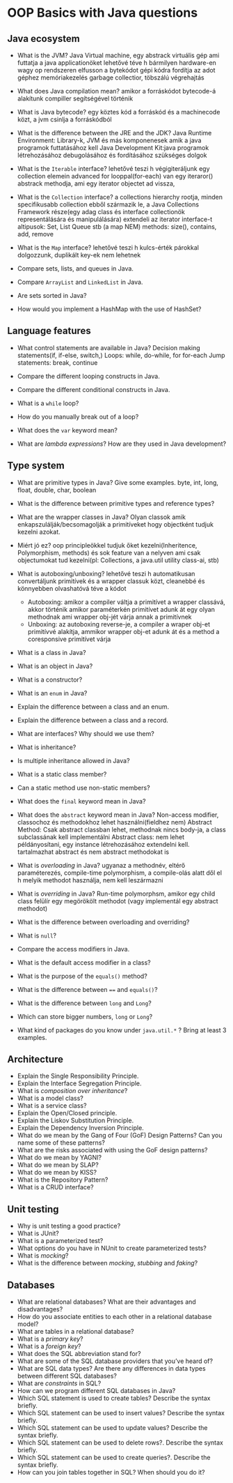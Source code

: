# OOP Basics with Java questions

## Java ecosystem

- What is the JVM?
    Java Virtual machine, egy abstrack virtuális gép ami futtatja a java applicationöket lehetővé téve h bármilyen hardware-en wagy op rendszeren elfusson
    a bytekódot  gépi kódra fordítja az adot géphez
    memóriakezelés garbage collectior, töbszálú végrehajtás

- What does Java compilation mean?
    amikor a forráskódot bytecode-á alakítunk  compiller segítségével történik

- What is Java bytecode?
    egy köztes kód a forráskód és a machinecode közt, a jvm csinlja a forráskódból

- What is the difference between the JRE and the JDK?
    Java Runtime Environment: Library-k, JVM és más komponenesek amik a java programok futtatásához kell
    Java Development Kit:java programok létrehozásához debugolásához és fordításához szükséges dolgok

- What is the `Iterable` interface?
    lehetővé teszi h végigiteráljunk egy collection elemein advanced for looppal(for-each) van egy iteraror() abstrack methodja, ami egy iterator objectet ad vissza, 

- What is the `Collection` interface?
    a collections hierarchy rootja, minden specifikusabb collection ebből származik le, 
    a Java Collections Framework része(egy adag class és interface collectionök representálására és manipulálására)
    extendeli az iterator interface-t
    altipusok: Set, List Queue stb (a map NEM)
    methods: size(), contains, add, remove

- What is the `Map` interface?
    lehetővé teszi h kulcs-érték párokkal dolgozzunk, duplikált key-ek nem lehetnek
- Compare sets, lists, and queues in Java.
- Compare `ArrayList` and `LinkedList` in Java.
- Are sets sorted in Java?
- How would you implement a HashMap with the use of HashSet?


## Language features

- What control statements are available in Java?
    Decision making statements(if, if-else, switch,)
    Loops: while, do-while, for for-each
    Jump statements: break, continue

- Compare the different looping constructs in Java.
- Compare the different conditional constructs in Java.
- What is a `while` loop?
- How do you manually break out of a loop?
- What does the `var` keyword mean?
- What are _lambda expressions_? How are they used in Java development?


## Type system

- What are primitive types in Java? Give some examples.
    byte, int, long, float, double, char, boolean

- What is the difference between primitive types and reference types?
- What are the wrapper classes in Java?
    Olyan classok amik enkapszulálják/becsomagolják a primitíveket hogy objectként tudjuk kezelni azokat.
- Miért jó ez?
    oop principleökkel tudjuk őket kezelni(Inheritence, Polymorphism, methods) és sok feature van a nelyven ami csak objectumokat tud kezelni(pl: Collections, a java.util utility class-ai, stb)
- What is autoboxing/unboxing?
    lehetővé teszi h automatikusan convertáljunk primitívek és a wrapper classuk közt, cleanebbé és könnyebben olvashatóvá téve a kódot
    - Autoboxing: amikor a compiler váltja a primitívet a wrapper classává, akkor történik amikor paraméterkén primitívet adunk át egy olyan methodnak ami wrapper obj-jét várja annak a primitívnek
    - Unboxing: az autoboxing reverse-je, a compiler a wraper obj-et primitívvé alakítja, ammikor wrapper obj-et adunk át és a method a coresponsive primitívet várja

- What is a class in Java?
- What is an object in Java?
- What is a constructor?
- What is an `enum` in Java?
- Explain the difference between a class and an enum.
- Explain the difference between a class and a record.
- What are interfaces? Why should we use them?
- What is inheritance?
- Is multiple inheritance allowed in Java?
- What is a static class member?
- Can a static method use non-static members?
- What does the `final` keyword mean in Java?
- What does the `abstract` keyword mean in Java?
    Non-access modifier, classochoz és methodokhoz lehet használni(fieldhez nem)
    Abstract Method: Csak abstract classban lehet, methodnak nincs body-ja, a class subclassának kell implementálni
    Abstract class: nem lehet példányosítani, egy instance létrehozásához extendelni kell. tartalmazhat abstract és nem abstract methodokat is

- What is _overloading_ in Java?
    ugyanaz a methodnév, eltérő paraméterezés, compile-time polymorphism, a compile-olás alatt dől el h melyik methodot használja, nem kell leszármazni
- What is _overriding_ in Java?
    Run-time polymorphsm, amikor egy child class felülír egy megörökölt methodot (vagy implementál egy abstract methodot)
- What is the difference between overloading and overriding?
- What is `null`?
- Compare the access modifiers in Java.
- What is the default access modifier in a class?
- What is the purpose of the `equals()` method?
- What is the difference between `==` and `equals()`?
- What is the difference between `long` and `Long`?
- Which can store bigger numbers, `long` or `Long`?
- What kind of packages do you know under `java.util.*` ? Bring at least 3 examples.


## Architecture

- Explain the Single Responsibility Principle.
- Explain the Interface Segregation Principle.
- What is _composition over inheritance_?
- What is a model class?
- What is a service class?
- Explain the Open/Closed principle.
- Explain the Liskov Substitution Principle.
- Explain the Dependency Inversion Principle.
- What do we mean by the Gang of Four (GoF) Design Patterns? Can you name some of these patterns?
- What are the risks associated with using the GoF design patterns?
- What do we mean by YAGNI?
- What do we mean by SLAP?
- What do we mean by KISS?
- What is the Repository Pattern?
- What is a CRUD interface?


## Unit testing
- Why is unit testing a good practice?
- What is JUnit?
- What is a parameterized test?
- What options do you have in NUnit to create parameterized tests?
- What is _mocking_?
- What is the difference between _mocking_, _stubbing_ and _faking_?


## Databases

- What are relational databases? What are their advantages and disadvantages?
- How do you associate entities to each other in a relational database model?
- What are tables in a relational database?
- What is a _primary key_?
- What is a _foreign key_?
- What does the SQL abbreviation stand for?
- What are some of the SQL database providers that you’ve heard of?
- What are SQL data types? Are there any differences in data types between different SQL databases?
- What are _constraints_ in SQL?
- How can we program different SQL databases in Java? 
- Which SQL statement is used to create tables? Describe the syntax briefly.
- Which SQL statement can be used to insert values? Describe the syntax briefly.
- Which SQL statement can be used to update values? Describe the syntax briefly.
- Which SQL statement can be used to delete rows?. Describe the syntax briefly.
- Which SQL statement can be used to create queries?. Describe the syntax briefly.
- How can you join tables together in SQL? When should you do it?





